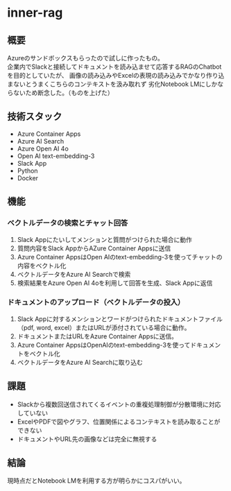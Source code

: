 # inner-rag

## 概要
Azureのサンドボックスもらったので試しに作ったもの。  
企業内でSlackと接続してドキュメントを読み込ませて応答するRAGのChatbotを目的としていたが、
画像の読み込みやExcelの表現の読み込みでかなり作り込まないとうまくこちらのコンテキストを汲み取れず
劣化Notebook LMにしかならないため断念した。（ものを上げた）

## 技術スタック

- Azure Container Apps
- Azure AI Search
- Azure Open AI 4o
- Open AI text-embedding-3
- Slack App
- Python
- Docker

## 機能

### ベクトルデータの検索とチャット回答

1. Slack Appにたいしてメンションと質問がつけられた場合に動作
2. 質問内容をSlack AppからAZure Container Appsに送信
3. Azure Container AppsはOpen AIのtext-embedding-3を使ってチャットの内容をベクトル化
4. ベクトルデータをAzure AI Searchで検索
5. 検索結果をAzure Open AI 4oを利用して回答を生成、Slack Appに返信

### ドキュメントのアップロード（ベクトルデータの投入）

1. Slack Appに対するメンションとワードがつけられたドキュメントファイル（pdf, word, excel）またはURLが添付されている場合に動作。
2. ドキュメントまたはURLをAzure Container Appsに送信。
3. Azure Container AppsはOpenAIのtext-embedding-3を使ってドキュメントをベクトル化
4. ベクトルデータをAzure AI Searchに取り込む

## 課題

- Slackから複数回送信されてくるイベントの重複処理制御が分散環境に対応していない
- ExcelやPDFで図やグラフ、位置関係によるコンテキストを読み取ることができない
- ドキュメントやURL先の画像などは完全に無視する

## 結論
現時点だとNotebook LMを利用する方が明らかにコスパがいい。